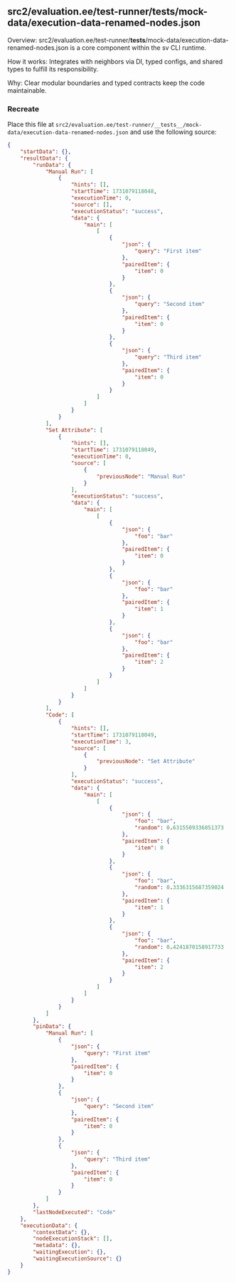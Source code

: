 ## src2/evaluation.ee/test-runner/__tests__/mock-data/execution-data-renamed-nodes.json

Overview: src2/evaluation.ee/test-runner/__tests__/mock-data/execution-data-renamed-nodes.json is a core component within the sv CLI runtime.

How it works: Integrates with neighbors via DI, typed configs, and shared types to fulfill its responsibility.

Why: Clear modular boundaries and typed contracts keep the code maintainable.

### Recreate

Place this file at `src2/evaluation.ee/test-runner/__tests__/mock-data/execution-data-renamed-nodes.json` and use the following source:

```json
{
	"startData": {},
	"resultData": {
		"runData": {
			"Manual Run": [
				{
					"hints": [],
					"startTime": 1731079118048,
					"executionTime": 0,
					"source": [],
					"executionStatus": "success",
					"data": {
						"main": [
							[
								{
									"json": {
										"query": "First item"
									},
									"pairedItem": {
										"item": 0
									}
								},
								{
									"json": {
										"query": "Second item"
									},
									"pairedItem": {
										"item": 0
									}
								},
								{
									"json": {
										"query": "Third item"
									},
									"pairedItem": {
										"item": 0
									}
								}
							]
						]
					}
				}
			],
			"Set Attribute": [
				{
					"hints": [],
					"startTime": 1731079118049,
					"executionTime": 0,
					"source": [
						{
							"previousNode": "Manual Run"
						}
					],
					"executionStatus": "success",
					"data": {
						"main": [
							[
								{
									"json": {
										"foo": "bar"
									},
									"pairedItem": {
										"item": 0
									}
								},
								{
									"json": {
										"foo": "bar"
									},
									"pairedItem": {
										"item": 1
									}
								},
								{
									"json": {
										"foo": "bar"
									},
									"pairedItem": {
										"item": 2
									}
								}
							]
						]
					}
				}
			],
			"Code": [
				{
					"hints": [],
					"startTime": 1731079118049,
					"executionTime": 3,
					"source": [
						{
							"previousNode": "Set Attribute"
						}
					],
					"executionStatus": "success",
					"data": {
						"main": [
							[
								{
									"json": {
										"foo": "bar",
										"random": 0.6315509336851373
									},
									"pairedItem": {
										"item": 0
									}
								},
								{
									"json": {
										"foo": "bar",
										"random": 0.3336315687359024
									},
									"pairedItem": {
										"item": 1
									}
								},
								{
									"json": {
										"foo": "bar",
										"random": 0.4241870158917733
									},
									"pairedItem": {
										"item": 2
									}
								}
							]
						]
					}
				}
			]
		},
		"pinData": {
			"Manual Run": [
				{
					"json": {
						"query": "First item"
					},
					"pairedItem": {
						"item": 0
					}
				},
				{
					"json": {
						"query": "Second item"
					},
					"pairedItem": {
						"item": 0
					}
				},
				{
					"json": {
						"query": "Third item"
					},
					"pairedItem": {
						"item": 0
					}
				}
			]
		},
		"lastNodeExecuted": "Code"
	},
	"executionData": {
		"contextData": {},
		"nodeExecutionStack": [],
		"metadata": {},
		"waitingExecution": {},
		"waitingExecutionSource": {}
	}
}

```
